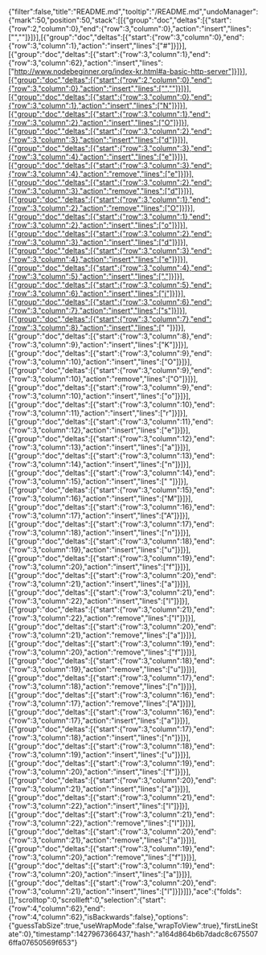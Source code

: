 {"filter":false,"title":"README.md","tooltip":"/README.md","undoManager":{"mark":50,"position":50,"stack":[[{"group":"doc","deltas":[{"start":{"row":2,"column":0},"end":{"row":3,"column":0},"action":"insert","lines":["",""]}]}],[{"group":"doc","deltas":[{"start":{"row":3,"column":0},"end":{"row":3,"column":1},"action":"insert","lines":["#"]}]}],[{"group":"doc","deltas":[{"start":{"row":3,"column":1},"end":{"row":3,"column":62},"action":"insert","lines":["http://www.nodebeginner.org/index-kr.html#a-basic-http-server"]}]}],[{"group":"doc","deltas":[{"start":{"row":2,"column":0},"end":{"row":3,"column":0},"action":"insert","lines":["",""]}]}],[{"group":"doc","deltas":[{"start":{"row":3,"column":0},"end":{"row":3,"column":1},"action":"insert","lines":["N"]}]}],[{"group":"doc","deltas":[{"start":{"row":3,"column":1},"end":{"row":3,"column":2},"action":"insert","lines":["O"]}]}],[{"group":"doc","deltas":[{"start":{"row":3,"column":2},"end":{"row":3,"column":3},"action":"insert","lines":["d"]}]}],[{"group":"doc","deltas":[{"start":{"row":3,"column":3},"end":{"row":3,"column":4},"action":"insert","lines":["e"]}]}],[{"group":"doc","deltas":[{"start":{"row":3,"column":3},"end":{"row":3,"column":4},"action":"remove","lines":["e"]}]}],[{"group":"doc","deltas":[{"start":{"row":3,"column":2},"end":{"row":3,"column":3},"action":"remove","lines":["d"]}]}],[{"group":"doc","deltas":[{"start":{"row":3,"column":1},"end":{"row":3,"column":2},"action":"remove","lines":["O"]}]}],[{"group":"doc","deltas":[{"start":{"row":3,"column":1},"end":{"row":3,"column":2},"action":"insert","lines":["o"]}]}],[{"group":"doc","deltas":[{"start":{"row":3,"column":2},"end":{"row":3,"column":3},"action":"insert","lines":["d"]}]}],[{"group":"doc","deltas":[{"start":{"row":3,"column":3},"end":{"row":3,"column":4},"action":"insert","lines":["e"]}]}],[{"group":"doc","deltas":[{"start":{"row":3,"column":4},"end":{"row":3,"column":5},"action":"insert","lines":["."]}]}],[{"group":"doc","deltas":[{"start":{"row":3,"column":5},"end":{"row":3,"column":6},"action":"insert","lines":["j"]}]}],[{"group":"doc","deltas":[{"start":{"row":3,"column":6},"end":{"row":3,"column":7},"action":"insert","lines":["s"]}]}],[{"group":"doc","deltas":[{"start":{"row":3,"column":7},"end":{"row":3,"column":8},"action":"insert","lines":[" "]}]}],[{"group":"doc","deltas":[{"start":{"row":3,"column":8},"end":{"row":3,"column":9},"action":"insert","lines":["K"]}]}],[{"group":"doc","deltas":[{"start":{"row":3,"column":9},"end":{"row":3,"column":10},"action":"insert","lines":["O"]}]}],[{"group":"doc","deltas":[{"start":{"row":3,"column":9},"end":{"row":3,"column":10},"action":"remove","lines":["O"]}]}],[{"group":"doc","deltas":[{"start":{"row":3,"column":9},"end":{"row":3,"column":10},"action":"insert","lines":["o"]}]}],[{"group":"doc","deltas":[{"start":{"row":3,"column":10},"end":{"row":3,"column":11},"action":"insert","lines":["r"]}]}],[{"group":"doc","deltas":[{"start":{"row":3,"column":11},"end":{"row":3,"column":12},"action":"insert","lines":["e"]}]}],[{"group":"doc","deltas":[{"start":{"row":3,"column":12},"end":{"row":3,"column":13},"action":"insert","lines":["a"]}]}],[{"group":"doc","deltas":[{"start":{"row":3,"column":13},"end":{"row":3,"column":14},"action":"insert","lines":["n"]}]}],[{"group":"doc","deltas":[{"start":{"row":3,"column":14},"end":{"row":3,"column":15},"action":"insert","lines":[" "]}]}],[{"group":"doc","deltas":[{"start":{"row":3,"column":15},"end":{"row":3,"column":16},"action":"insert","lines":["M"]}]}],[{"group":"doc","deltas":[{"start":{"row":3,"column":16},"end":{"row":3,"column":17},"action":"insert","lines":["A"]}]}],[{"group":"doc","deltas":[{"start":{"row":3,"column":17},"end":{"row":3,"column":18},"action":"insert","lines":["n"]}]}],[{"group":"doc","deltas":[{"start":{"row":3,"column":18},"end":{"row":3,"column":19},"action":"insert","lines":["u"]}]}],[{"group":"doc","deltas":[{"start":{"row":3,"column":19},"end":{"row":3,"column":20},"action":"insert","lines":["f"]}]}],[{"group":"doc","deltas":[{"start":{"row":3,"column":20},"end":{"row":3,"column":21},"action":"insert","lines":["a"]}]}],[{"group":"doc","deltas":[{"start":{"row":3,"column":21},"end":{"row":3,"column":22},"action":"insert","lines":["l"]}]}],[{"group":"doc","deltas":[{"start":{"row":3,"column":21},"end":{"row":3,"column":22},"action":"remove","lines":["l"]}]}],[{"group":"doc","deltas":[{"start":{"row":3,"column":20},"end":{"row":3,"column":21},"action":"remove","lines":["a"]}]}],[{"group":"doc","deltas":[{"start":{"row":3,"column":19},"end":{"row":3,"column":20},"action":"remove","lines":["f"]}]}],[{"group":"doc","deltas":[{"start":{"row":3,"column":18},"end":{"row":3,"column":19},"action":"remove","lines":["u"]}]}],[{"group":"doc","deltas":[{"start":{"row":3,"column":17},"end":{"row":3,"column":18},"action":"remove","lines":["n"]}]}],[{"group":"doc","deltas":[{"start":{"row":3,"column":16},"end":{"row":3,"column":17},"action":"remove","lines":["A"]}]}],[{"group":"doc","deltas":[{"start":{"row":3,"column":16},"end":{"row":3,"column":17},"action":"insert","lines":["a"]}]}],[{"group":"doc","deltas":[{"start":{"row":3,"column":17},"end":{"row":3,"column":18},"action":"insert","lines":["n"]}]}],[{"group":"doc","deltas":[{"start":{"row":3,"column":18},"end":{"row":3,"column":19},"action":"insert","lines":["u"]}]}],[{"group":"doc","deltas":[{"start":{"row":3,"column":19},"end":{"row":3,"column":20},"action":"insert","lines":["f"]}]}],[{"group":"doc","deltas":[{"start":{"row":3,"column":20},"end":{"row":3,"column":21},"action":"insert","lines":["a"]}]}],[{"group":"doc","deltas":[{"start":{"row":3,"column":21},"end":{"row":3,"column":22},"action":"insert","lines":["l"]}]}],[{"group":"doc","deltas":[{"start":{"row":3,"column":21},"end":{"row":3,"column":22},"action":"remove","lines":["l"]}]}],[{"group":"doc","deltas":[{"start":{"row":3,"column":20},"end":{"row":3,"column":21},"action":"remove","lines":["a"]}]}],[{"group":"doc","deltas":[{"start":{"row":3,"column":19},"end":{"row":3,"column":20},"action":"remove","lines":["f"]}]}],[{"group":"doc","deltas":[{"start":{"row":3,"column":19},"end":{"row":3,"column":20},"action":"insert","lines":["a"]}]}],[{"group":"doc","deltas":[{"start":{"row":3,"column":20},"end":{"row":3,"column":21},"action":"insert","lines":["l"]}]}]]},"ace":{"folds":[],"scrolltop":0,"scrollleft":0,"selection":{"start":{"row":4,"column":62},"end":{"row":4,"column":62},"isBackwards":false},"options":{"guessTabSize":true,"useWrapMode":false,"wrapToView":true},"firstLineState":0},"timestamp":1427967366437,"hash":"a164d864b6b7dadc8c6755076ffa07650569f653"}